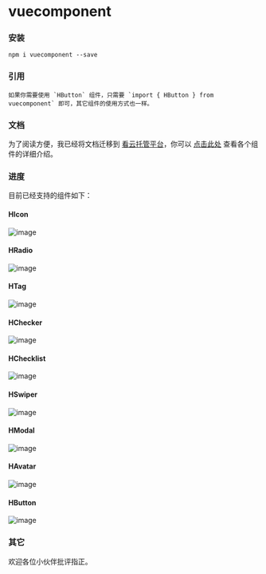 # vuecomponent

### 安装
	
	npm i vuecomponent --save

### 引用

	如果你需要使用 `HButton` 组件，只需要 `import { HButton } from vuecomponent` 即可，其它组件的使用方式也一样。

### 文档

为了阅读方便，我已经将文档迁移到 [看云托管平台](https://www.kancloud.cn)，你可以 [点击此处](https://www.kancloud.cn/hwaphon/h-vuecomponent/404358) 查看各个组件的详细介绍。

### 进度

目前已经支持的组件如下：

#### HIcon

![image](http://ojihaa8pb.bkt.clouddn.com/h-icon-basic.png)

#### HRadio

![image](http://ojihaa8pb.bkt.clouddn.com/h-radio-basic.jpg)

#### HTag

![image](http://ojihaa8pb.bkt.clouddn.com/h-tag-default.jpg)

#### HChecker

![image](http://ojihaa8pb.bkt.clouddn.com/h-checker-basic.jpg)

#### HChecklist

![image](http://ownp5gqo8.bkt.clouddn.com/h-checklist-basic.jpg)

#### HSwiper

![image](http://ojihaa8pb.bkt.clouddn.com/h-swiper.jpg)

#### HModal

![image](http://ojihaa8pb.bkt.clouddn.com/h-modal-basic.jpg)

#### HAvatar

![image](http://ojihaa8pb.bkt.clouddn.com/h-avatar.png)

#### HButton

![image](http://ojihaa8pb.bkt.clouddn.com/h-button.png)

### 其它

欢迎各位小伙伴批评指正。
